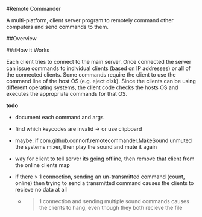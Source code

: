 #Remote Commander

A multi-platform, client server program to remotely command other computers and send commands to them.

##Overview

###How it Works

Each client tries to connect to the main server. Once connected the server can issue commands to individual clients 
(based on IP addresses) or all of the connected clients. Some commands require the client to use the command line of the 
host OS (e.g. eject disk). Since the clients can be using different operating systems, the
client code checks the hosts OS and executes the appropriate commands for that OS.

**todo**
- document each command and args
- find which keycodes are invalid -> or use clipboard
- maybe: if com.github.connorf.remotecommander.MakeSound unmuted the systems mixer, then play the sound and mute it again
- way for client to tell server its going offline, then remove that client from the online clients map

- if there > 1 connection, sending an un-transmitted command (count, online) then trying to send a transmitted command causes the clients to recieve no data at all
  - > 1 connection and sending multiple sound commands causes the clients to hang, even though they both recieve the file

